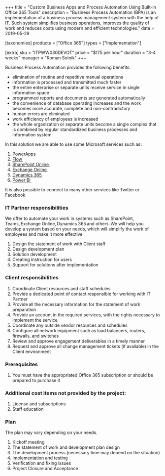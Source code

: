 +++
title = "Custom Business Apps and Process Automation Using Built-in Office 365 Tools"
description = "Business Process Automation (BPA) is an implementation of a business process management system with the help of IT. Such system simplifies business operations, improves the quality of work and reduces costs using modern and efficient technologies."
date = 2019-05-29

[taxonomies]
products = ["Office 365"]
types = ["Implementation"]

[extra]
sku = "ITPWW030DEVOT"
price = "$175 per hour"
duration = "3-4 weeks"
manager = "Roman Sotnik"
+++

Business Process Automation provides the following benefits: 

- elimination of routine and repetitive manual operations 
- information is processed and transmitted much faster
- the entire enterprise or separate units receive service in single information space
- programmed reports and documents are generated automatically
- the convenience of database operating increases and the work becomes more accurate, complete and non-contradictory
- human errors are eliminated
- work efficiency of employees is increased
- the whole organization or separate units become a single complex that is combined by regular standardized business processes and information system

In this solution we are able to use some Microsoft services such as :

1.  [PowerApps](https://powerapps.microsoft.com/)
2.  [Flow ](https://flow.microsoft.com)
3.  [SharePoint
    Online ](https://products.office.com/en-US/sharepoint/sharepoint-online-collaboration-software)
4.  [Exchange
    Online ](https://products.office.com/en-US/exchange/exchange-online)
5.  [Dynamics 365 ](https://dynamics.microsoft.com/)
6.  [Power BI ](https://powerbi.microsoft.com/en-us/)

It is also possible to connect to many other services like Twitter or
Facebook.

### IT Partner responsibilities 

We offer to automate your work in systems such as SharePoint,
Teams, Exchange Online, Dynamics 365 and others. We will help you
develop a system based on your needs, which will simplify the work of
employees and make it more effective

1.  Design the statement of work with Client staff
2.  Design development plan
3.  Solution development
4.  Creating instruction for users
5.  Support for solutions after implementation

### Client responsibilities 

1.  Coordinate Client resources and staff schedules
2.  Provide a dedicated point of contact responsible for working with IT
    Partner
3.  Provide all the necessary information for the statement of work
    preparation
4.  Provide an account in the required services, with the rights
    necessary to implement the service
5.  Coordinate any outside vendor resources and schedules
6.  Configure all network equipment such as load balancers, routers,
    firewalls, and switches
7.  Review and approve engagement deliverables in a timely manner
8.  Request and approve all change management tickets (if available) in
    the Client environment

### Prerequisites 

1.  You must have the appropriated Office 365 subscription or should be
    prepared to purchase it

### Additional cost items not provided by the project:

1.  License and subscriptions
2.  Staff education

### Plan 

The plan may vary depending on your needs.

1.  Kickoff meeting
2.  The statement of work and development plan design
3.  The development process (necessary time may depend on the situation)
4.  Implementation and testing
5.  Verification and fixing issues
6.  Project Closure and Acceptance